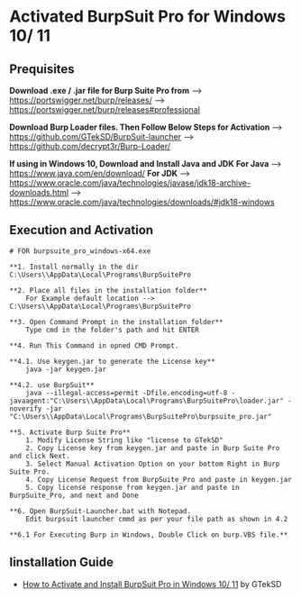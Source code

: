 # Activated BurpSuit Pro for Windows 10/ 11


Prequisites
------------

**Download .exe / .jar file for Burp Suite Pro from**
--> https://portswigger.net/burp/releases/
--> https://portswigger.net/burp/releases#professional
	
**Download Burp Loader files. Then Follow Below Steps for Activation**
--> https://github.com/GTekSD/BurpSuit-launcher
--> https://github.com/decrypt3r/Burp-Loader/
	
**If using in Windows 10, Download and Install Java and JDK**
**For Java** --> https://www.java.com/en/download/
**For JDK**  --> https://www.oracle.com/java/technologies/javase/jdk18-archive-downloads.html 
	     --> https://www.oracle.com/java/technologies/downloads/#jdk18-windows



## Execution and Activation
	
	# FOR burpsuite_pro_windows-x64.exe
	
	**1. Install normally in the dir C:\Users\\AppData\Local\Programs\BurpSuitePro
	
	**2. Place all files in the installation folder**
		For Example default location --> C:\Users\\AppData\Local\Programs\BurpSuitePro
	
	**3. Open Command Prompt in the installation folder**
		Type cmd in the folder's path and hit ENTER
	
	**4. Run This Command in opned CMD Prompt.
		
	**4.1. Use keygen.jar to generate the License key**
		java -jar keygen.jar
	
	**4.2. use BurpSuit**
		java --illegal-access=permit -Dfile.encoding=utf-8 -javaagent:"C:\Users\\AppData\Local\Programs\BurpSuitePro\loader.jar" -noverify -jar "C:\Users\\AppData\Local\Programs\BurpSuitePro\burpsuite_pro.jar"
		
	**5. Activate Burp Suite Pro**
		1. Modify License String like "license to GTekSD"
		2. Copy License key from keygen.jar and paste in Burp Suite Pro and click Next.
		3. Select Manual Activation Option on your bottom Right in Burp Suite Pro.
		4. Copy License Request from BurpSuite_Pro and paste in keygen.jar
		5. Copy license response from keygen.jar and paste in BurpSuite_Pro, and next and Done
	
	**6. Open BurpSuit-Launcher.bat with Notepad.
		Edit burpsuit launcher cmmd as per your file path as shown in 4.2
	
	**6.1 For Executing Burp in Windows, Double Click on burp.VBS file.**


Iinstallation Guide
---------------
- [How to Activate and Install BurpSuit Pro in Windows 10/ 11](https://www.youtube.com/gteksd) by GTekSD
